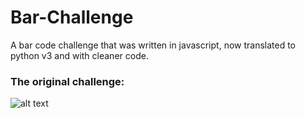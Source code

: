 # Bar-Challenge
A bar code challenge that was written in javascript, now translated to python v3 and with cleaner code.
### The original challenge:

![alt text](https://cdn.discordapp.com/attachments/566739432879947794/648554440088879145/IMG_20191125_190321_493.jpg)
